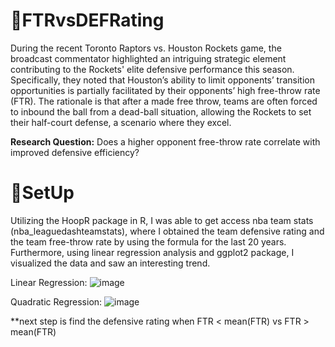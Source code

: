 # 🏀FTRvsDEFRating

During the recent Toronto Raptors vs. Houston Rockets game, the broadcast commentator highlighted an intriguing strategic element contributing to the Rockets' elite defensive performance this season. Specifically, they noted that Houston’s ability to limit opponents’ transition opportunities is partially facilitated by their opponents’ high free-throw rate (FTR). The rationale is that after a made free throw, teams are often forced to inbound the ball from a dead-ball situation, allowing the Rockets to set their half-court defense, a scenario where they excel. 

**Research Question:** Does a higher opponent free-throw rate correlate with improved defensive efficiency?


# 🏀SetUp

Utilizing the HoopR package in R, I was able to get access nba team stats (nba_leaguedashteamstats), where I obtained the team defensive rating and the team free-throw rate by using the formula
for the last 20 years. Furthermore, using linear regression analysis and ggplot2 package, I visualized the data and saw an interesting trend. 

Linear Regression:
![image](https://github.com/user-attachments/assets/a66b7754-54ad-4bea-abd4-bb77140530e4)

Quadratic Regression:
![image](https://github.com/user-attachments/assets/5c77682a-f6a8-4a1f-9b8d-447f6127eb0d)


**next step is find the defensive rating when FTR < mean(FTR) vs FTR > mean(FTR)
